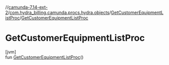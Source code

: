 //[camunda-7.14-ext-2](../../../index.md)/[com.hydra_billing.camunda.procs.hydra.objects](../index.md)/[GetCustomerEquipmentListProc](index.md)/[GetCustomerEquipmentListProc](-get-customer-equipment-list-proc.md)

# GetCustomerEquipmentListProc

[jvm]\
fun [GetCustomerEquipmentListProc](-get-customer-equipment-list-proc.md)()
